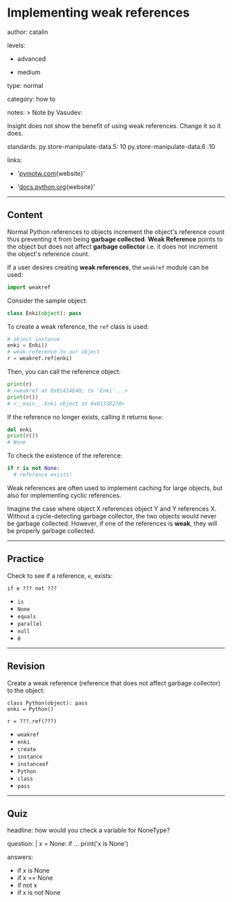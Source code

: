 # Implementing **weak** references
author: catalin

levels:

  - advanced

  - medium

type: normal

category: how to

notes: >
  Note by Vasudev:

  Insight does not show the benefit of using weak references. Change it so it
  does.

standards:
  py.store-manipulate-data.5: 10
  py.store-manipulate-data.6 :10

links:

  - '[pymotw.com](https://pymotw.com/2/weakref/){website}'

  - '[docs.python.org](https://docs.python.org/3.5/library/weakref.html){website}'

---
## Content

Normal Python references to objects increment the object's reference count thus preventing it from being **garbage collected**. **Weak Reference** points to the object but does not affect **garbage collector** i.e. it does not increment the object's reference count.

If a user desires creating **weak references**, the `weakref` module can be used:
```python
import weakref
```
Consider the sample object:
```python
class Enki(object): pass
```

To create a weak reference, the `ref` class is used:
```python
# object instance
enki = Enki()
# weak reference to our object
r = weakref.ref(enki)

```
Then, you can call the reference object:
```python
print(r)
# <weakref at 0x01414E40; to 'Enki'...>
print(r())
# <__main__.Enki object at 0x0133D270>
```
If the reference no longer exists, calling it returns `None`:
```python
del enki
print(r())
# None
```

To check the existence of the reference:
```python
if r is not None:
  # reference exists!
```

Weak references are often used to implement caching for large objects, but also for implementing cyclic references.

Imagine the case where object X references object Y and Y references X. Without a cycle-detecting garbage collector, the two objects would never be garbage collected. However, if one of the references is **weak**, they will be properly garbage collected.

---
## Practice

Check to see if a reference, `e`, exists:

```
if e ??? not ???
```
* `is`
* `None`
* `equals`
* `parallel`
* `null`
* `0`

---
## Revision

Create a weak reference (reference that does not affect garbage collector) to the object:

```
class Python(object): pass
enki = Python()

r = ???.ref(???)
```

* `weakref`
* `enki`
* `create`
* `instance`
* `instanceof`
* `Python`
* `class`
* `pass`

---
## Quiz

headline: how would you check a variable for NoneType?

question: |
  x = None:
  if ...
    print('x is None')

answers:
  - if x is None
  - if x == None
  - if not x
  - if x is not None
